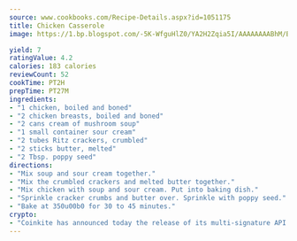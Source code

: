 ```yaml
---
source: www.cookbooks.com/Recipe-Details.aspx?id=1051175
title: Chicken Casserole
image: https://1.bp.blogspot.com/-5K-WfguHlZ0/YA2H2Zqia5I/AAAAAAAABhM/Bdgu68p4aG0Q6jWdy3eGaUXSKw5p3sdxwCLcBGAsYHQ/s324/7.png

yield: 7
ratingValue: 4.2
calories: 183 calories
reviewCount: 52
cookTime: PT2H
prepTime: PT27M
ingredients:
- "1 chicken, boiled and boned"
- "2 chicken breasts, boiled and boned"
- "2 cans cream of mushroom soup"
- "1 small container sour cream"
- "2 tubes Ritz crackers, crumbled"
- "2 sticks butter, melted"
- "2 Tbsp. poppy seed"
directions:
- "Mix soup and sour cream together."
- "Mix the crumbled crackers and melted butter together."
- "Mix chicken with soup and sour cream. Put into baking dish."
- "Sprinkle cracker crumbs and butter over. Sprinkle with poppy seed."
- "Bake at 350u00b0 for 30 to 45 minutes."
crypto:
- "Coinkite has announced today the release of its multi-signature API and Co-sign Pages, giving users the first Bitcoin platform of its kind to support M-of-15 signatures."
---
```

